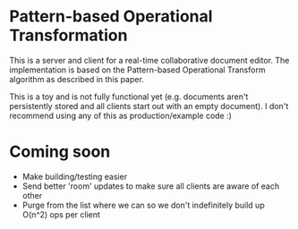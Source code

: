 # Pattern-based Operational Transformation

This is a server and client for a real-time collaborative document editor.
The implementation is based on the Pattern-based Operational Transform
algorithm as described in this paper.

This is a toy and is not fully functional yet (e.g. documents aren't persistently
stored and all clients start out with an empty document). I don't recommend using
any of this as production/example code :)

# Coming soon
- Make building/testing easier
- Send better 'room' updates to make sure all clients are aware of each other
- Purge from the list where we can so we don't indefinitely build up O(n^2) ops per client